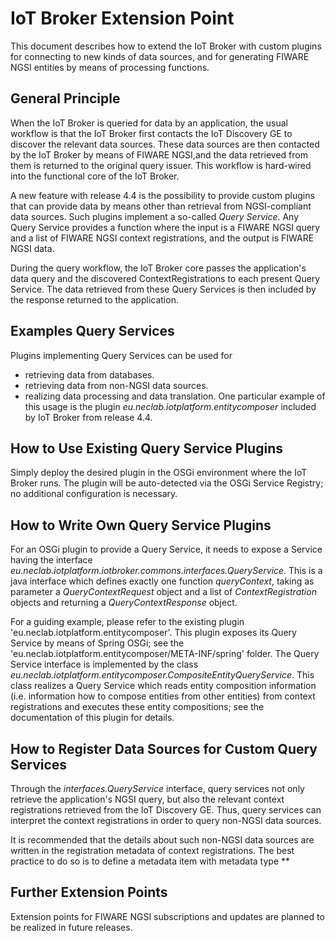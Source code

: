  IoT Broker Extension Point
============================

This document describes how to extend the IoT Broker with custom plugins for  connecting to new kinds of data sources, and for generating FIWARE NGSI entities by means of processing functions.
 

General Principle
-----------------

When the IoT Broker is queried for data by an application, the usual workflow is that the IoT Broker first contacts the IoT Discovery GE to discover the relevant data sources. These data sources are then contacted by the IoT Broker by means of FIWARE NGSI,and the data retrieved from them is returned to the original query issuer. This workflow is hard-wired into the functional core of the IoT Broker.

A new feature with release 4.4 is the possibility to provide custom plugins that can provide data by means other than retrieval from NGSI-compliant data sources. Such plugins implement a so-called *Query Service*. Any Query Service provides a function where the input is a FIWARE NGSI query and a list of FIWARE NGSI context registrations, and the output is FIWARE NGSI data. 

During the query workflow, the IoT Broker core passes the application's data query and the discovered ContextRegistrations to each present Query Service. The data retrieved from these Query Services is then included by the response returned to the application.

Examples Query Services
-------------

Plugins implementing Query Services can be used for
 * retrieving data from databases.
 * retrieving data from non-NGSI data sources.
 * realizing data processing and data translation. One particular example of this usage is the plugin *eu.neclab.iotplatform.entitycomposer* included by IoT Broker from release 4.4.
 
How to Use Existing Query Service Plugins
-------------
Simply deploy the desired plugin  in the OSGi environment where the IoT Broker runs. The plugin will be auto-detected via the OSGi Service Registry; no additional configuration is necessary.
 
How to Write Own Query Service Plugins
-------------
For an OSGi plugin to provide a Query Service, it needs to expose a Service having the interface *eu.neclab.iotplatform.iotbroker.commons.interfaces.QueryService*. This is a java interface which defines exactly one function *queryContext*, taking
as parameter a *QueryContextRequest* object and a list of *ContextRegistration* objects and returning a *QueryContextResponse* object.
 
For a guiding example, please refer to the existing plugin 'eu.neclab.iotplatform.entitycomposer'. This plugin exposes its Query Service by means of Spring OSGi; see the 'eu.neclab.iotplatform.entitycomposer/META-INF/spring' folder. 
The Query Service interface is implemented by the class *eu.neclab.iotplatform.entitycomposer.CompositeEntityQueryService*. This class realizes a Query Service which reads entity composition information (i.e. information how to compose entities from other entities) from context registrations and executes these entity compositions; see the documentation of this plugin for details.

How to Register Data Sources for Custom Query Services
---
Through the *interfaces.QueryService* interface, query services not only retrieve the application's NGSI query, but also the relevant context registrations retrieved from the IoT Discovery GE. Thus, query services can interpret the context registrations in order to query non-NGSI data sources. 

It is recommended that the details about such non-NGSI data sources are written in the registration metadata of context registrations. The best practice to do so is to define a metadata item with metadata type **

Further Extension Points
---------
Extension points for FIWARE NGSI subscriptions and updates are planned to be realized in future releases.
 
